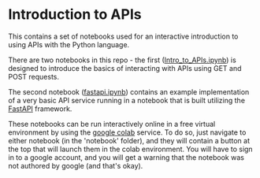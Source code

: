 # Introduction to APIs

<!--- [![Binder](https://mybinder.org/badge_logo.svg)](https://mybinder.org/v2/gh/blue442/DS875/HEAD) -->

This contains a set of notebooks used for an interactive introduction to using APIs with the Python language. 

There are two notebooks in this repo - the first ([Intro_to_APIs.ipynb](https://github.com/blue442/DS875/blob/main/Intro_to_APIs.ipynb)) is designed to introduce the basics of interacting with APIs using GET and POST requests.

The second notebook ([fastapi.ipynb](https://github.com/blue442/DS875/blob/main/fastapi.ipynb)) contains an example implementation of a very basic API service running in a notebook that is built utilizing the [FastAPI](https://fastapi.tiangolo.com/) framework.

<!--- These notebooks can be run using the [Binder](https://mybinder.org/) service by clicking on the Binder button located at the top of this readme, or if you navigate to either notebook they will contain a button at the top to launch using the [google colab](https://colab.research.google.com/) service. -->

These notebooks can be run interactively online in a free virtual environment by using the [google colab](https://colab.research.google.com/) service. To do so, just navigate to either notebook (in the 'notebook' folder),  and they will contain a button at the top that will launch them in the colab environment. You will have to sign in to a google account, and you will get a warning that the notebook was not authored by google (and that's okay).
